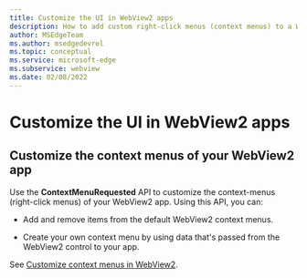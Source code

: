 ```yaml
---
title: Customize the UI in WebView2 apps
description: How to add custom right-click menus (context menus) to a WebView2 app, or add and remove items from the default WebView2 context menus.
author: MSEdgeTeam
ms.author: msedgedevrel
ms.topic: conceptual
ms.service: microsoft-edge
ms.subservice: webview
ms.date: 02/08/2022
---
```

# Customize the UI in WebView2 apps

<!-- presently omitted from TOC -->


<!-- ====================================================================== -->
## Customize the context menus of your WebView2 app

Use the **ContextMenuRequested** API to customize the context-menus (right-click menus) of your WebView2 app.  Using this API, you can:

*  Add and remove items from the default WebView2 context menus.

*  Create your own context menu by using data that's passed from the WebView2 control to your app.

See [Customize context menus in WebView2](context-menus.md).
